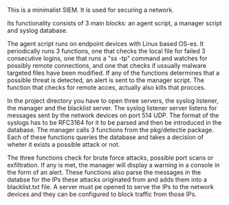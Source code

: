This is a minimalist SIEM.
It is used for securing a network.

Its functionality consists of 3 main blocks: an agent script, a manager script and syslog database.

The agent script runs on endpoint devices with Linux based OS-es. It periodically runs 3 functions, one that checks the local file for failed 3 consecutive logins, one that runs a "ss -tp" command 
and watches for possibly remote connections, and one that checks if ussually malware targeted files have been modified. If any of the functions determines that a possible threat is detected, an alert
is sent to the manager script. The function that checks for remote acces, actually also kills that procces.

In the project directory you have to open three servers, the syslog listener, the manager and the blacklist server. The syslog listener server listens for messages sent by the network devices on port
514 UDP. The format of the syslogs has to be RFC3164 for it to be parsed and then be introduced in the database. The manager calls 3 functions from the pkg/detectie package. Each of these functions
queries the database and takes a decision of wheter it exists a possible attack or not.

The three functions check for brute force attacks, possible port scans or exfiltration. If any is met, the manager will display a warning in a console in the form of an alert. These functions also 
parse the messages in the databse for the IPs these attacks originated from and adds them into a blacklist.txt file. A server must pe opened to serve the IPs to the network devices and they can be
configured to block traffic from those IPs.
